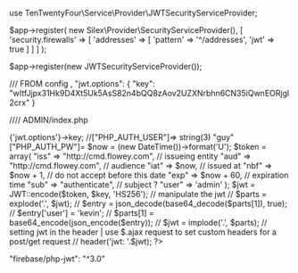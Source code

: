 use TenTwentyFour\Service\Provider\JWTSecurityServiceProvider;

$app->register(
    new Silex\Provider\SecurityServiceProvider(),
    [
        'security.firewalls' => [
            'addresses' => [
                'pattern' => '^/addresses',
                'jwt' => true
            ]
        ]
    ]
);

$app->register(new JWTSecurityServiceProvider());


/// FROM config
,
"jwt.options": {
    "key": "wItfJjpx31Hk9D4Xt5Uk5AsS82n4bQQ8zAov2UZXNrbhn6CN35iQwnEORjgl2crx"
}

//// ADMIN/index.php

<?php
    require_once "../open.inc.php";
    use \Firebase\JWT\JWT;

    $key = $config->{'jwt.options'}->key;

    //["PHP_AUTH_USER"]=> string(3) "guy" ["PHP_AUTH_PW"]=

    $now = (new DateTime())->format('U');
    $token = array(
        "iss" => "http://cmd.flowey.com", // issueing entity
        "aud" => "http://cmd.flowey.com", // audience
        "iat" => $now, // issued at
        "nbf" => $now + 1,  // do not accept before this date
        "exp" => $now + 60, // expiration time
        "sub" => "authenticate",  // subject ?
        "user" => 'admin'
    );

    $jwt = JWT::encode($token, $key, 'HS256');
    // manipulate the jwt
    // $parts = explode('.', $jwt);
    // $entry = json_decode(base64_decode($parts[1]), true);
    // $entry['user'] = 'kevin';
    // $parts[1] = base64_encode(json_encode($entry));
    // $jwt = implode('.', $parts);

    // setting jwt in the header | use $.ajax request to set custom headers for a post/get request
    // header('jwt: '.$jwt);

?>

<input type="hidden" name="jwt" value="<?php echo $jwt;?>">


"firebase/php-jwt": "^3.0"
